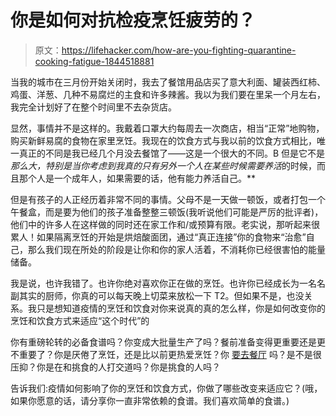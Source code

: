 # 你是如何对抗检疫烹饪疲劳的？

> 原文：<https://lifehacker.com/how-are-you-fighting-quarantine-cooking-fatigue-1844518881>

当我的城市在三月份开始关闭时，我去了餐馆用品店买了意大利面、罐装西红柿、鸡蛋、洋葱、几种不易腐烂的主食和许多辣酱。我以为我们要在里呆一个月左右，我完全计划好了在整个时间里不去杂货店。



显然，事情并不是这样的。我戴着口罩大约每周去一次商店，相当“正常”地购物，购买新鲜易腐的食物在家里烹饪。我现在的饮食方式与我以前的饮食方式相比，唯一真正的不同是我已经几个月没去餐馆了——这是一个很大的不同。B 但是它不是*那么大，特别是当你考虑到我真的只有另外一个人在某些时候需要养活*的时候，而且那个人是一个成年人，如果需要的话，他有能力养活自己。**

但是有孩子的人正经历着非常不同的事情。父母不是一天做一顿饭，或者打包一个午餐盒，而是要为他们的孩子准备整整三顿饭(我听说他们可能是严厉的批评者)，他们中的许多人在这样做的同时还在家工作和/或预算有限。老实说，那听起来很累人！如果隔离烹饪的开始是烘焙酸面团，通过“真正连接”你的食物来“治愈”自己，那么我们现在所处的阶段是让你和你的家人活着，不消耗你已经很害怕的能量储备。

我是说，也许我错了。也许你绝对喜欢你正在做的烹饪。也许你已经成长为一名名副其实的厨师，你真的可以每天晚上切菜来放松一下 T2。但如果不是，也没关系。我只是想知道疫情的烹饪和饮食对你来说真的真的怎么样，你是如何改变你的烹饪和饮食方式来适应“这个时代”的

你有重磅轮转的必备食谱吗？你变成大批量生产了吗？餐前准备变得更重要还是更不重要了？你是厌倦了烹饪，还是比以前更热爱烹饪？你 [要去餐厅](https://lifehacker.com/if-you-eat-out-right-now-dont-be-a-jerk-1844281645) 吗？是不是很压抑？你是在和挑食的人打交道吗？你是挑食的人吗？

告诉我们:疫情如何影响了你的烹饪和饮食方式，你做了哪些改变来适应它？(哦，如果你愿意的话，请分享你一直非常依赖的食谱。我们喜欢简单的食谱。)